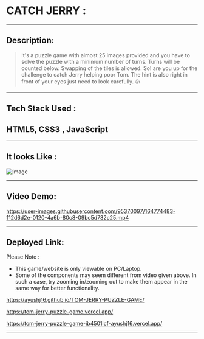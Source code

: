 # CATCH JERRY :
---
## Description:
> It's a puzzle game with almost 25 images provided and you have to solve the puzzle with a minimum number of turns. Turns will be counted below. Swapping of the tiles is allowed. So! are you up for the challenge to catch Jerry helping poor Tom. The hint is also right in front of your eyes just need to look carefully.
👍 
---
## Tech Stack Used :
HTML5, CSS3 , JavaScript
---
---
## It looks Like :
![image](https://user-images.githubusercontent.com/95370097/164773838-a26dd926-8e08-4c47-aa0d-b5fdccdc02a5.png)


---
## Video Demo:


https://user-images.githubusercontent.com/95370097/164774483-112d6d2e-0120-4a6b-80c8-09bc5d732c25.mp4




---

## Deployed Link:
Please Note : 
- This game/website is only viewable on PC/Laptop.
- Some of the components may seem different from video given above.
  In such a case, try zooming in/zooming out to make them appear in the same way for better functionality.
  
  
https://ayushj16.github.io/TOM-JERRY-PUZZLE-GAME/

https://tom-jerry-puzzle-game.vercel.app/

https://tom-jerry-puzzle-game-ib4501lcf-ayushj16.vercel.app/

---
